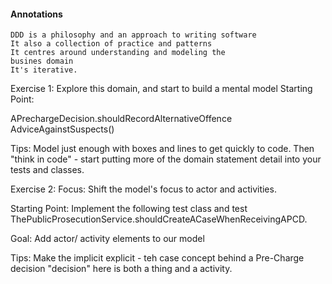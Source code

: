#### Annotations

    DDD is a philosophy and an approach to writing software
    It also a collection of practice and patterns
    It centres around understanding and modeling the 
    busines domain
    It's iterative.


Exercise 1: Explore this domain, and start to build a mental model
Starting Point:

APrechargeDecision.shouldRecordAlternativeOffence
AdviceAgainstSuspects()

Tips:
Model just enough with boxes and lines to get quickly to code.
Then "think in code" - start putting more of the domain statement
detail into your tests and classes.


Exercise 2: Focus: Shift the model's focus to actor and activities.

Starting Point:
Implement the following test class and test
ThePublicProsecutionService.shouldCreateACaseWhenReceivingAPCD.


Goal:
Add actor/ activity elements to our model

Tips:
Make the implicit explicit - teh case concept behind a Pre-Charge decision
"decision" here is both a thing and a activity.


